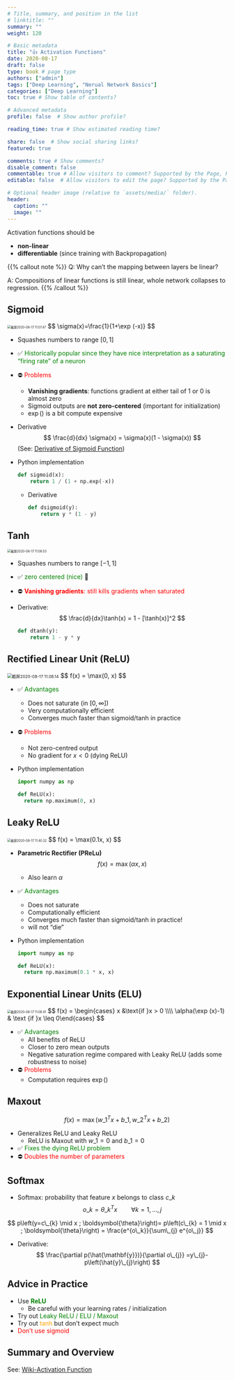 ```yaml
---
# Title, summary, and position in the list
# linktitle: ""
summary: ""
weight: 120

# Basic metadata
title: "👍 Activation Functions"
date: 2020-08-17
draft: false
type: book # page type
authors: ["admin"]
tags: ["Deep Learning", "Nerual Network Basics"]
categories: ["Deep Learning"]
toc: true # Show table of contents?

# Advanced metadata
profile: false  # Show author profile?

reading_time: true # Show estimated reading time?

share: false  # Show social sharing links?
featured: true

comments: true # Show comments?
disable_comment: false
commentable: true # Allow visitors to comment? Supported by the Page, Post, and Docs content types.
editable: false  # Allow visitors to edit the page? Supported by the Page, Post, and Docs content types.

# Optional header image (relative to `assets/media/` folder).
header:
  caption: ""
  image: ""
---
```


Activation functions should be 

- **non-linear**
- **differentiable** (since training with Backpropagation)

{{% callout note %}}
Q: Why can’t the mapping between layers be linear?

A: Compositions of linear functions is still linear, whole network collapses to regression.
{{% /callout %}}

## Sigmoid

<img src="https://raw.githubusercontent.com/EckoTan0804/upic-repo/master/uPic/截屏2020-08-17%2011.07.47.png" alt="截屏2020-08-17 11.07.47" style="zoom:50%;" />
$$
\sigma(x)=\frac{1}{1+\exp (-x)}
$$

- Squashes numbers to range $[0,1]$

- ✅ <span style="color:green">Historically popular since they have nice interpretation as a saturating “firing rate” of a neuron</span>

- ⛔️ <span style="color:red">Problems</span>

  - **Vanishing gradients**: functions gradient at either tail of $1$ or $0$ is almost zero
  - Sigmoid outputs are **not zero-centered** (important for initialization)
  - $\exp()$ is a bit compute expensive

- Derivative
  $$
  \frac{d}{dx} \sigma(x) = \sigma(x)(1 - \sigma(x))
  $$
  (See: [Derivative of Sigmoid Function](https://math.stackexchange.com/questions/78575/derivative-of-sigmoid-function-sigma-x-frac11e-x))

- Python implementation

  ```python
  def sigmoid(x):
      return 1 / (1 + np.exp(-x))
  ```

  - Derivative

    ```python
    def dsigmoid(y):
        return y * (1 - y)
    ```

## Tanh

<img src="https://raw.githubusercontent.com/EckoTan0804/upic-repo/master/uPic/截屏2020-08-17%2011.08.03.png" alt="截屏2020-08-17 11.08.03" style="zoom:50%;" />

- Squashes numbers to range $[-1,1]$

- ✅ <span style="color:green">zero centered (nice)</span> :clap:
- ⛔️ <span style="color:red">**Vanishing gradients**: still kills gradients when saturated</span>

- Derivative:
  $$
  \frac{d}{dx}\tanh(x) = 1 - [\tanh(x)]^2
  $$

  ```python
  def dtanh(y):
      return 1 - y * y
  ```

## Rectified Linear Unit (ReLU)

<img src="https://raw.githubusercontent.com/EckoTan0804/upic-repo/master/uPic/截屏2020-08-17%2011.08.14.png" alt="截屏2020-08-17 11.08.14" style="zoom: 67%;" />
$$
f(x) = \max(0, x)
$$

- ✅ <span style="color:green">Advantages</span>
  - Does not saturate (in $[0, \infty]$)
  - Very computationally efficient
  - Converges much faster than sigmoid/tanh in practice

- ⛔️ <span style="color:red">Problems</span>

  - Not zero-centred output
  - No gradient for $x < 0$ (dying ReLU)

- Python implementation

  ```python
  import numpy as np
  
  def ReLU(x):
  	return np.maximum(0, x)
  ```

  

## Leaky ReLU

<img src="https://raw.githubusercontent.com/EckoTan0804/upic-repo/master/uPic/截屏2020-08-17%2011.40.32.png" alt="截屏2020-08-17 11.40.32" style="zoom:50%;" />
$$
f(x) = \max(0.1x, x)
$$

- **Parametric Rectifier (PReLu)**
  $$
  f(x) = \max(\alpha x, x)
  $$

  - Also learn $\alpha$

- ✅ <span style="color:green">Advantages</span>

  - Does not saturate
  - Computationally efficient
  - Converges much faster than sigmoid/tanh in practice!
  - will not “die”

- Python implementation

  ```python
  import numpy as np
  
  def ReLU(x):
  	return np.maximum(0.1 * x, x)
  ```

## Exponential Linear Units (ELU)

<img src="https://raw.githubusercontent.com/EckoTan0804/upic-repo/master/uPic/截屏2020-08-17 11.08.41.png" alt="截屏2020-08-17 11.08.41" style="zoom: 50%;" />
$$
f(x) = \begin{cases} x &\text{if }x > 0 \\\\
\alpha(\exp (x)-1) & \text {if }x \leq 0\end{cases}
$$

- ✅ <span style="color:green">Advantages</span>
  - All benefits of ReLU
  - Closer to zero mean outputs
  - Negative saturation regime compared with Leaky ReLU (adds some robustness to noise)
- ⛔️ <span style="color:red">Problems</span>
  - Computation requires $\exp()$

## Maxout

$$
f(x) = \max \left(w\_{1}^{T} x+b\_{1}, w\_{2}^{T} x+b\_{2}\right)
$$

- Generalizes ReLU and Leaky ReLU
  - ReLU is Maxout with $w\_1 =0$ and $b\_1 = 0$
- ✅ <span style="color:green">Fixes the dying ReLU problem</span>
- ⛔️ <span style="color:red">Doubles the number of parameters</span>

## Softmax

- Softmax: probability that feature $x$ belongs to class $c\_k$
  $$
  o\_k = \theta\_k^Tx \qquad \forall k = 1, \dots, j
  $$

$$
p\left(y=c\_{k} \mid x ; \boldsymbol{\theta}\right)= p\left(c\_{k} = 1 \mid x ; \boldsymbol{\theta}\right) = \frac{e^{o\_k}}{\sum\_{j} e^{o\_j}}
$$

- Derivative:
  $$
  \frac{\partial p(\hat{\mathbf{y}})}{\partial o\_{j}} =y\_{j}-p\left(\hat{y}\_{j}\right)
  $$

## Advice in Practice

- Use <span style="color:green">**ReLU**</span>
  - Be careful with your learning rates / initialization
- Try out <span style="color:green">Leaky ReLU / ELU / Maxout</span>
- Try out <span style="color:orange">tanh</span> but don’t expect much
- <span style="color:red">Don’t use sigmoid</span>

## Summary and Overview

See: [Wiki-Activation Function](https://en.wikipedia.org/wiki/Activation_function)

